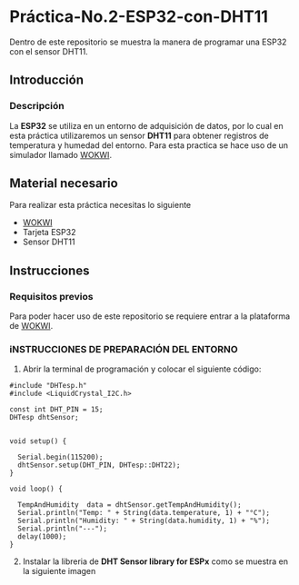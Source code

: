 # Práctica-No.2-ESP32-con-DHT11
Dentro de este repositorio se muestra la manera de programar una ESP32 con el sensor DHT11.
## Introducción
### Descripción
La **ESP32** se utiliza en un entorno de adquisición de datos, por lo cual en esta práctica utilizaremos un sensor **DHT11** para obtener registros de temperatura y humedad del entorno. Para esta practica se hace uso de un simulador llamado [WOKWI](https://wokwi.com/projects/new/esp32).
## Material necesario
Para realizar esta práctica necesitas lo siguiente

- [WOKWI](https://wokwi.com/projects/new/esp32)
- Tarjeta ESP32
- Sensor DHT11
## Instrucciones
### Requisitos previos
Para poder hacer uso de este repositorio se requiere entrar a la plataforma de [WOKWI](https://wokwi.com/projects/new/esp32).
### iNSTRUCCIONES DE PREPARACIÓN DEL ENTORNO
1. Abrir la terminal de programación y colocar el siguiente código:

```
#include "DHTesp.h"
#include <LiquidCrystal_I2C.h>

const int DHT_PIN = 15;
DHTesp dhtSensor;


void setup() {

  Serial.begin(115200);
  dhtSensor.setup(DHT_PIN, DHTesp::DHT22);
}

void loop() {

  TempAndHumidity  data = dhtSensor.getTempAndHumidity();
  Serial.println("Temp: " + String(data.temperature, 1) + "°C");
  Serial.println("Humidity: " + String(data.humidity, 1) + "%");
  Serial.println("---");
  delay(1000);
}

```
2. Instalar la libreria de **DHT Sensor library for ESPx** como se muestra en la siguiente imagen
